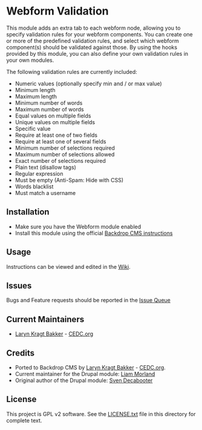 # Webform Validation

This module adds an extra tab to each webform node, allowing you to specify validation rules for your webform components.
You can create one or more of the predefined validation rules, and select which webform component(s) should be validated against those.
By using the hooks provided by this module, you can also define your own validation rules in your own modules.

The following validation rules are currently included:

- Numeric values (optionally specify min and / or max value)
- Minimum length
- Maximum length
- Minimum number of words
- Maximum number of words
- Equal values on multiple fields
- Unique values on multiple fields
- Specific value
- Require at least one of two fields
- Require at least one of several fields
- Minimum number of selections required
- Maximum number of selections allowed
- Exact number of selections required
- Plain text (disallow tags)
- Regular expression
- Must be empty (Anti-Spam: Hide with CSS)
- Words blacklist
- Must match a username

## Installation

 - Make sure you have the Webform module enabled
 - Install this module using the official 
  [Backdrop CMS instructions](https://backdropcms.org/guide/modules)

## Usage

Instructions can be viewed and edited in the [Wiki](https://github.com/backdrop-contrib/webform_validation/wiki).

## Issues

Bugs and Feature requests should be reported in the 
[Issue Queue](https://github.com/backdrop-contrib/webform_validation/issues)

## Current Maintainers

- [Laryn Kragt Bakker](https://github.com/laryn) - [CEDC.org](https://cedc.org)

## Credits

- Ported to Backdrop CMS by [Laryn Kragt Bakker](https://github.com/laryn) - [CEDC.org](https://cedc.org).
- Current maintainer for the Drupal module: [Liam Morland](https://github.com/lkmorlan)
- Original author of the Drupal module: [Sven Decabooter](https://github.com/svendecabooter)

## License

This project is GPL v2 software. See the [LICENSE.txt](https://github.com/backdrop-contrib/webform_validation/blob/1.x-1.x/LICENSE.txt) 
file in this directory for complete text.
